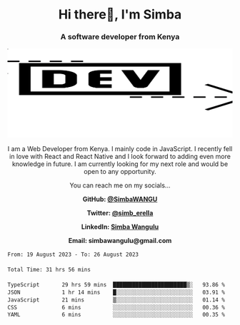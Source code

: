 
<h1 align="center"> Hi there👋, I'm Simba</h1>
<h3 align="center">A software developer from Kenya</h3>

<img src="/arrow-svgrepo-com.svg" margin="auto" width="100%" height="200px">


<p align="center">I am a Web Developer from Kenya. I mainly code in JavaScript. I recently fell in love with React and React Native and I look forward to adding even more knowledge in future. I am currently looking for my next role and would be open to any opportunity.</p>

<p align="center">You can reach me on my socials... </p>

<div align="center">

__<p>  GitHub: [@SimbaWANGU](https://github.com/SimbaWANGU)__  </p>
__<p> Twitter: [@simb_erella](https://twitter.com/simb_erella)__ </p>
__<p> LinkedIn: [Simba Wangulu](https://www.linkedin.com/in/simba-wangulu/)__ </p>
__<p> Email: simbawangulu@gmail.com__ </p>

</div>

<!--START_SECTION:waka-->

```txt
From: 19 August 2023 - To: 26 August 2023

Total Time: 31 hrs 56 mins

TypeScript       29 hrs 59 mins  ███████████████████████▒░   93.86 %
JSON             1 hr 14 mins    █░░░░░░░░░░░░░░░░░░░░░░░░   03.91 %
JavaScript       21 mins         ▒░░░░░░░░░░░░░░░░░░░░░░░░   01.14 %
CSS              6 mins          ░░░░░░░░░░░░░░░░░░░░░░░░░   00.36 %
YAML             6 mins          ░░░░░░░░░░░░░░░░░░░░░░░░░   00.35 %
```

<!--END_SECTION:waka-->
